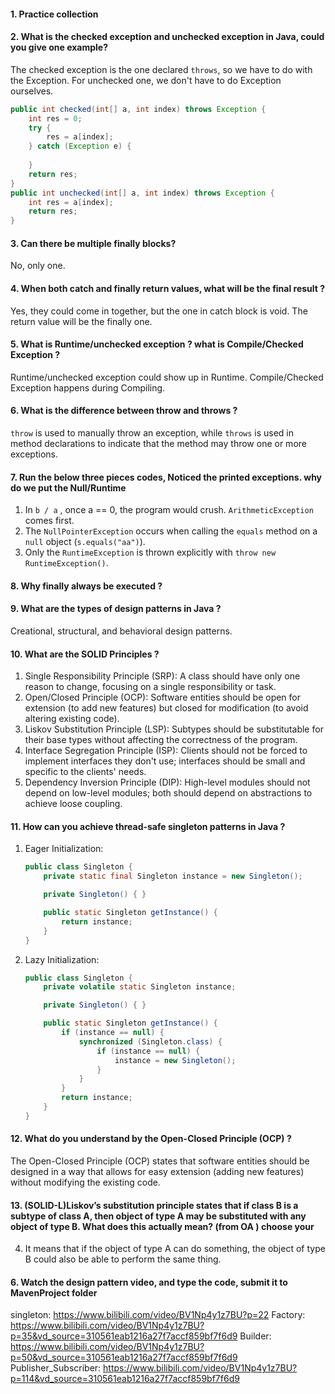 #### 1. Practice collection



#### 2. What is the checked exception and unchecked exception in Java, could you give one example?

The checked exception is the one declared `throws`, so we have to do with the Exception. For unchecked one, we don't have to do Exception ourselves.

```java
public int checked(int[] a, int index) throws Exception {
    int res = 0;
    try {
        res = a[index];
    } catch (Exception e) {
        
    }
    return res;
}
public int unchecked(int[] a, int index) throws Exception {
    int res = a[index];
    return res;
}
```



#### 3. Can there be multiple finally blocks?

No, only one.



#### 4. When both catch and finally return values, what will be the final result ?

Yes, they could come in together, but the one in catch block is void. The return value will be the finally one.

#### 5. What is Runtime/unchecked exception ? what is Compile/Checked Exception ?

Runtime/unchecked exception could show up in Runtime. Compile/Checked Exception happens during Compiling.

#### 6. What is the difference between throw and throws ?

`throw` is used to manually throw an exception, while `throws` is used in method declarations to indicate that the method may throw one or more exceptions.

#### 7. Run the below three pieces codes, Noticed the printed exceptions. why do we put the Null/Runtime

1. In `b / a` , once a == 0, the program would crush. `ArithmeticException` comes first. 
2. The `NullPointerException` occurs when calling the `equals` method on a `null` object (`s.equals("aa")`).
3. Only the `RuntimeException` is thrown explicitly with `throw new RuntimeException()`.





#### 8. Why finally always be executed ?



#### 9. What are the types of design patterns in Java ?

Creational, structural, and behavioral design patterns.

#### 10. What are the SOLID Principles ?

1. Single Responsibility Principle (SRP): A class should have only one reason to change, focusing on a single responsibility or task.
2. Open/Closed Principle (OCP): Software entities should be open for extension (to add new features) but closed for modification (to avoid altering existing code).
3. Liskov Substitution Principle (LSP): Subtypes should be substitutable for their base types without affecting the correctness of the program.
4. Interface Segregation Principle (ISP): Clients should not be forced to implement interfaces they don't use; interfaces should be small and specific to the clients' needs.
5. Dependency Inversion Principle (DIP): High-level modules should not depend on low-level modules; both should depend on abstractions to achieve loose coupling.



#### 11. How can you achieve thread-safe singleton patterns in Java ?

1. Eager Initialization:

   ```java
   public class Singleton {
       private static final Singleton instance = new Singleton();
   
       private Singleton() { }
   
       public static Singleton getInstance() {
           return instance;
       }
   }
   ```

   

2. Lazy Initialization:

   ```java
   public class Singleton {
       private volatile static Singleton instance;
   
       private Singleton() { }
   
       public static Singleton getInstance() {
           if (instance == null) {
               synchronized (Singleton.class) {
                   if (instance == null) {
                       instance = new Singleton();
                   }
               }
           }
           return instance;
       }
   }
   ```
 
   

#### 12. What do you understand by the Open-Closed Principle (OCP) ?

The Open-Closed Principle (OCP) states that software entities should be designed in a way that allows for easy extension (adding new features) without modifying the existing code.

#### 13. (SOLID-L)Liskov’s substitution principle states that if class B is a subtype of class A, then object of type A may be substituted with any object of type B. What does this actually mean? (from OA ) choose your
4. It means that if the object of type A can do something, the object of type B could also be able to perform the same thing.



#### 6. Watch the design pattern video, and type the code, submit it to MavenProject folder

singleton: https://www.bilibili.com/video/BV1Np4y1z7BU?p=22
Factory: https://www.bilibili.com/video/BV1Np4y1z7BU?p=35&vd_source=310561eab1216a27f7accf859bf7f6d9
Builder: https://www.bilibili.com/video/BV1Np4y1z7BU?p=50&vd_source=310561eab1216a27f7accf859bf7f6d9
Publisher_Subscriber: https://www.bilibili.com/video/BV1Np4y1z7BU?p=114&vd_source=310561eab1216a27f7accf859bf7f6d9
